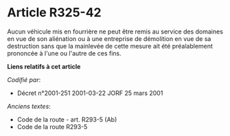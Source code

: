 # Article R325-42

Aucun véhicule mis en fourrière ne peut être remis au service des domaines en vue de son aliénation ou à une entreprise de
démolition en vue de sa destruction sans que la mainlevée de cette mesure ait été préalablement prononcée à l'une ou l'autre
de ces fins.

**Liens relatifs à cet article**

_Codifié par_:

  - Décret n°2001-251 2001-03-22 JORF 25 mars 2001

_Anciens textes_:

  - Code de la route - art. R293-5 (Ab)
  - Code de la route R293-5
